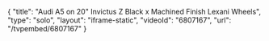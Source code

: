 {
    "title": "Audi A5 on 20\" Invictus Z Black x Machined Finish Lexani Wheels",
    "type": "solo",
    "layout": "iframe-static",
    "videoId": "6807167",
    "url": "\/tvpembed\/6807167"
}